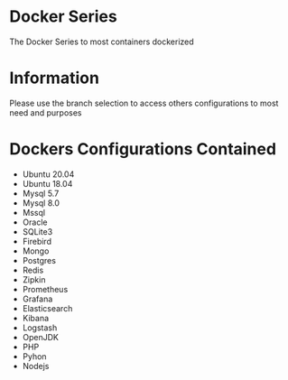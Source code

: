 
# Docker Series

The Docker Series to most containers dockerized

# Information

Please use the branch selection to access others configurations to most need and purposes

# Dockers Configurations Contained

- Ubuntu 20.04
- Ubuntu 18.04
- Mysql 5.7
- Mysql 8.0
- Mssql
- Oracle
- SQLite3
- Firebird
- Mongo
- Postgres
- Redis
- Zipkin
- Prometheus
- Grafana
- Elasticsearch
- Kibana
- Logstash
- OpenJDK
- PHP
- Pyhon
- Nodejs
